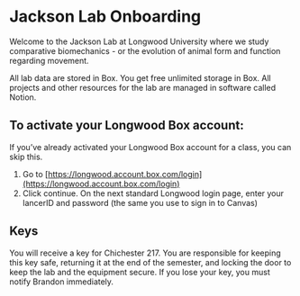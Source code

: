 # Jackson Lab Onboarding

Welcome to the Jackson Lab at Longwood University where we study comparative biomechanics - or the evolution of animal form and function regarding movement.

All lab data are stored in Box. You get free unlimited storage in Box. All projects and other resources for the lab are managed in software called Notion.

## To activate your Longwood Box account:

If you’ve already activated your Longwood Box account for a class, you can skip this.

1. Go to [https://longwood.account.box.com/login](https://longwood.account.box.com/login)
2. Click continue. On the next standard Longwood login page, enter your lancerID and password (the same you use to sign in to Canvas)

## Keys

You will receive a key for Chichester 217. You are responsible for keeping this key safe, returning it at the end of the semester, and locking the door to keep the lab and the equipment secure. If you lose your key, you must notify Brandon immediately.

